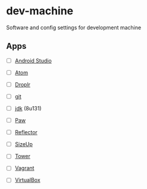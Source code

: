 # dev-machine
Software and config settings for development machine

## Apps
- [ ] [Android Studio](https://developer.android.com/studio/install.html)
- [ ] [Atom](https://atom.io/)
- [ ] [Droplr](https://droplr.com/apps)
- [ ] [git](https://git-scm.com/)
- [ ] [jdk](http://www.oracle.com/technetwork/java/javase/downloads/jdk8-downloads-2133151.html) (8u131)
- [ ] [Paw](https://paw.cloud/)
- [ ] [Reflector](http://www.airsquirrels.com/reflector/download/)
- [ ] [SizeUp](http://www.irradiatedsoftware.com/sizeup/)
- [ ] [Tower](https://www.git-tower.com/mac/)
- [ ] [Vagrant](https://www.vagrantup.com/downloads.html)
- [ ] [VirtualBox](https://www.virtualbox.org/wiki/Downloads)

